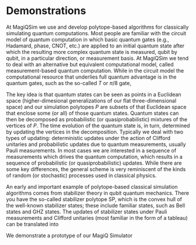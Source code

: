 # Demonstrations
At MagiQSim we use and develop polytope-based algorithms for classically simulating quantum computations. Most people are familiar with the circuit model of quantum computation in which basic quantum gates (e.g., Hadamard, phase, CNOT, etc.) are applied to an initial quantum state after which the resulting more complex quantum state is measured, qubit by qubit, in a particular direction, or measurement basis. At MagiQSim we tend to deal with an alternative but equivalent computational model, called measurement-based quantum computation. While in the circuit model the computational resource that underlies full quantum advantage is in the quantum gates, such as the so-called $T$ or $\pi/8$ gate, 


The key idea is that quantum states can be seen as points in a Euclidean space (higher-dimesional generalizations of our flat three-dimensional space) and our simulation polytopes $P$ are subsets of that Euclidean space that enclose some (or all) of those quantum states. Quantum states can then be decomposed as probabilistic (or quasiprobabilistic) mixtures of the vertices of $P$. The time evolution of the quantum state is, in turn, determined by updating the vertices in the decomposition. Typically we deal with two types of updating: deterministic updates under the action of Clifford unitaries and probabilistic updates due to quantum measurements, usually Pauli measurements. In most cases we are interested in a sequence of measurements which drives the quantum computation, which results in a sequence of probabilistic (or quasiprobabilistic) updates. While there are some key differences, the general scheme is very reminiscent of the kinds of random (or stochastic) processes used in classical physics. 

An early and important example of polytope-based classical simulation algorithms comes from stabilizer theory in qubit quantum mechanics. There you have the so-called stabilizer polytope $\text{SP}$, which is the convex hull of the well-known stabilizer states; these include familiar states, such as Bell states and GHZ states. The updates of stabilizer states under Pauli measurements and Clifford unitaries (most familiar in the form of a tableau) can be translated into


We demonstrate a prototype of our MagiQ Simulator